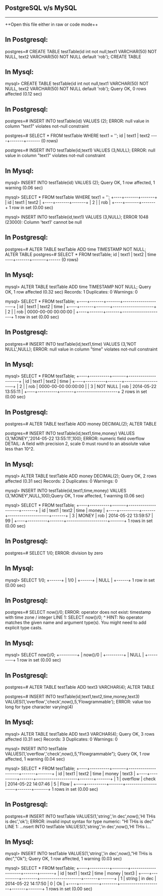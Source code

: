PostgreSQL v/s MySQL
--------------------
--------------------

++Open this file either in raw or code mode++

In Postgresql:
--------------
postgres=# CREATE TABLE testTable(id int not null,text1 VARCHAR(50) NOT NULL, text2 VARCHAR(50) NOT NULL default 'rob');
CREATE TABLE

In Mysql:
---------
mysql> CREATE TABLE testTable(id int not null,text1 VARCHAR(50) NOT NULL, text2 VARCHAR(50) NOT NULL default 'rob');
Query OK, 0 rows affected (0.12 sec)


In Postgresql:
--------------
postgres=# INSERT INTO testTable(id) VALUES (2);
ERROR:  null value in column "text1" violates not-null constraint

postgres=# SELECT * FROM testTable WHERE text1 = '';
 id | text1 | text2 
----+-------+-------
(0 rows)

postgres=# INSERT INTO testTable(id,text1) VALUES (3,NULL);
ERROR:  null value in column "text1" violates not-null constraint

In Mysql:
---------
mysql> INSERT INTO testTable(id) VALUES (2);
Query OK, 1 row affected, 1 warning (0.06 sec)

mysql> SELECT * FROM testTable WHERE text1 = '';
+----+-------+-------+
| id | text1 | text2 |
+----+-------+-------+
|  2 |       | rob   |
+----+-------+-------+
1 row in set (0.00 sec)

mysql> INSERT INTO testTable(id,text1) VALUES (3,NULL);
ERROR 1048 (23000): Column 'text1' cannot be null


In Postgresql:
--------------
postgres=# ALTER TABLE testTable ADD time TIMESTAMP NOT NULL;
ALTER TABLE
postgres=# SELECT * FROM testTable;
 id | text1 | text2 | time 
----+-------+-------+------
(0 rows)

In Mysql:
---------
mysql> ALTER TABLE testTable ADD time TIMESTAMP NOT NULL;
Query OK, 1 row affected (0.32 sec)
Records: 1  Duplicates: 0  Warnings: 0

mysql> SELECT * FROM testTable;
+----+-------+-------+---------------------+
| id | text1 | text2 | time                |
+----+-------+-------+---------------------+
|  2 |       | rob   | 0000-00-00 00:00:00 |
+----+-------+-------+---------------------+
1 row in set (0.00 sec)


In Postgresql:
--------------
postgres=#  INSERT INTO testTable(id,text1,time) VALUES (3,'NOT NULL',NULL);
ERROR:  null value in column "time" violates not-null constraint

In Mysql:
---------
mysql> SELECT * FROM testTable;
+----+----------+-------+---------------------+
| id | text1    | text2 | time                |
+----+----------+-------+---------------------+
|  2 |          | rob   | 0000-00-00 00:00:00 |
|  3 | NOT NULL | rob   | 2014-05-22 13:55:11 |
+----+----------+-------+---------------------+
2 rows in set (0.00 sec)


In Postgresql:
--------------
postgres=# ALTER TABLE testTable ADD money DECIMAL(2);
ALTER TABLE

postgres=# INSERT INTO testTable(id,text1,time,money) VALUES (3,'MONEY','2014-05-22 13:55:11',100);
ERROR:  numeric field overflow
DETAIL:  A field with precision 2, scale 0 must round to an absolute value less than 10^2.

In Mysql:
---------
mysql> ALTER TABLE testTable ADD money DECIMAL(2);
Query OK, 2 rows affected (0.31 sec)
Records: 2  Duplicates: 0  Warnings: 0

mysql> INSERT INTO testTable(id,text1,time,money) VALUES (3,'MONEY',NULL,100);Query OK, 1 row affected, 1 warning (0.06 sec)

mysql> SELECT * FROM testTable;
+----+----------+-------+---------------------+-------+
| id | text1    | text2 | time                | money |
+----+----------+-------+---------------------+-------+
|  3 | MONEY    | rob   | 2014-05-22 13:59:57 |    99 |
+----+----------+-------+---------------------+-------+
1 rows in set (0.00 sec)


In Postgresql:
--------------
postgres=# SELECT 1/0;
ERROR:  division by zero

In Mysql:
---------
mysql> SELECT 1/0;
+------+
| 1/0  |
+------+
| NULL |
+------+
1 row in set (0.00 sec)


In Postgresql:
--------------
postgres=# SELECT now()/0;
ERROR:  operator does not exist: timestamp with time zone / integer
LINE 1: SELECT now()/0;
                    ^
HINT:  No operator matches the given name and argument type(s). You might need to add explicit type casts.

In Mysql:
---------
mysql> SELECT now()/0;
+---------+
| now()/0 |
+---------+
|    NULL |
+---------+
1 row in set (0.00 sec)


In Postgresql:
--------------
postgres=# ALTER TABLE testTable ADD text3 VARCHAR(4);
ALTER TABLE

postgres=# INSERT INTO testTable(id,text1,text2,time,money,text3) VALUES(1,'overflow','check',now(),5,'Flowgrammable');
ERROR:  value too long for type character varying(4)

In Mysql:
---------
mysql> ALTER TABLE testTable ADD text3 VARCHAR(4);
Query OK, 3 rows affected (0.31 sec)
Records: 3  Duplicates: 0  Warnings: 0

mysql> INSERT INTO testTable VALUES(1,'overflow','check',now(),5,"Flowgrammable");
Query OK, 1 row affected, 1 warning (0.04 sec)

mysql> SELECT * FROM testTable;
+----+----------+-------+---------------------+-------+-------+
| id | text1    | text2 | time                | money | text3 |
+----+----------+-------+---------------------+-------+-------+
|  1 | overflow | check | 2014-05-22 14:07:46 |     5 | Flow  |
+----+----------+-------+---------------------+-------+-------+
1 rows in set (0.00 sec)


In Postgresql:
--------------
postgres=# INSERT INTO testTable VALUES(1,'string','in dec',now(),'HI THis is dec','ok');
ERROR:  invalid input syntax for type numeric: "HI THis is dec"
LINE 1: ...nsert INTO testTable VALUES(1,'string','in dec',now(),'HI THis i...

In Mysql:
---------
mysql> INSERT INTO testTable VALUES(1,'string','in dec',now(),"HI THis is dec","Ok");
Query OK, 1 row affected, 1 warning (0.03 sec)

mysql> SELECT * FROM testTable;
+----+----------+--------+---------------------+-------+-------+
| id | text1    | text2  | time                | money | text3 |
+----+----------+--------+---------------------+-------+-------+
|  1 | string   | in dec | 2014-05-22 14:17:50 |     0 | Ok    |
+----+----------+--------+---------------------+-------+-------+
1 rows in set (0.00 sec)
